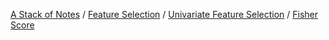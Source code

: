 [A Stack of Notes](a-stack-of-notes) / [Feature Selection](feature-selection) / [Univariate Feature Selection](univariate-feature-selection) / [Fisher Score](fisher-score)
